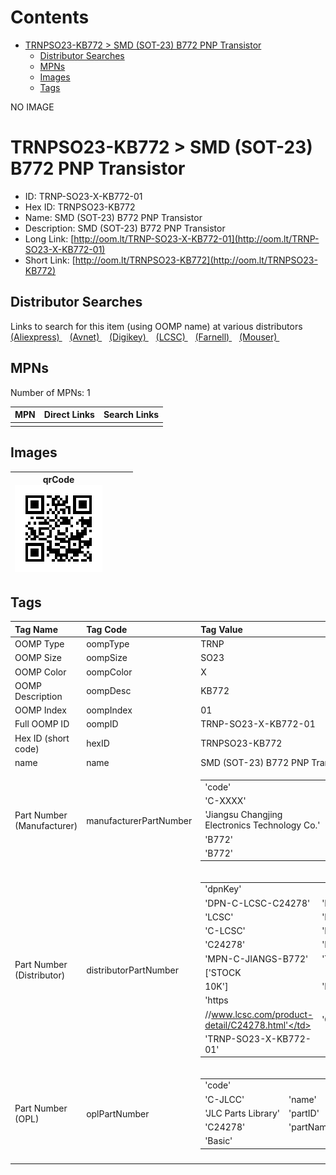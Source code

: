 



Contents
========

* [TRNPSO23-KB772 > SMD (SOT-23) B772 PNP Transistor](#trnpso23-kb772--smd-sot-23-b772-pnp-transistor)
	* [Distributor Searches](#distributor-searches)
	* [MPNs](#mpns)
	* [Images](#images)
	* [Tags](#tags)
  
NO IMAGE  
# TRNPSO23-KB772 > SMD (SOT-23) B772 PNP Transistor

- ID: TRNP-SO23-X-KB772-01
- Hex ID: TRNPSO23-KB772
- Name: SMD (SOT-23) B772 PNP Transistor
- Description: SMD (SOT-23) B772 PNP Transistor
- Long Link: [http://oom.lt/TRNP-SO23-X-KB772-01](http://oom.lt/TRNP-SO23-X-KB772-01)
- Short Link: [http://oom.lt/TRNPSO23-KB772](http://oom.lt/TRNPSO23-KB772)

## Distributor Searches
  
Links to search for this item (using OOMP name) at various distributors  
[(Aliexpress) ](https://www.aliexpress.com/wholesale?SearchText=1117SMD+SOT-23+B772+PNP+Transistor)&nbsp;&nbsp;&nbsp;[(Avnet) ](https://www.avnet.com/shop/us/search/SMD+SOT-23+B772+PNP+Transistor)&nbsp;&nbsp;&nbsp;[(Digikey) ](https://www.digikey.co.uk/en/products/result?s=SMD+SOT-23+B772+PNP+Transistor)&nbsp;&nbsp;&nbsp;[(LCSC) ](https://www.lcsc.com/search?q=SMD+SOT-23+B772+PNP+Transistor)&nbsp;&nbsp;&nbsp;[(Farnell) ](https://uk.farnell.com/search?st=SMD+SOT-23+B772+PNP+Transistor)&nbsp;&nbsp;&nbsp;[(Mouser) ](https://www.mouser.com/c/?q=SMD+SOT-23+B772+PNP+Transistor)&nbsp;&nbsp;&nbsp;
## MPNs
  
Number of MPNs: 1  

|MPN|Direct Links|Search Links|
| :--- | :--- | :--- |
||||

## Images
  

|qrCode<br>[![](https://raw.githubusercontent.com/oomlout/oomlout_OOMP_parts_V2/main/TRNP/SO23/X/KB772/01/qrCode_140.png)](https://github.com/oomlout/oomlout_OOMP_parts_V2/tree/main/TRNP/SO23/X/KB772/01/qrCode.png)||||
| :---: | :---: | :---: | :---: |

## Tags
  

|Tag Name|Tag Code|Tag Value|
| :--- | :--- | :--- |
|OOMP Type|oompType|TRNP|
|OOMP Size|oompSize|SO23|
|OOMP Color|oompColor|X|
|OOMP Description|oompDesc|KB772|
|OOMP Index|oompIndex|01|
|Full OOMP ID|oompID|TRNP-SO23-X-KB772-01|
|Hex ID (short code)|hexID|TRNPSO23-KB772|
|name|name|SMD (SOT-23) B772 PNP Transistor|
|Part Number (Manufacturer)|manufacturerPartNumber|<table><tr><td>'code'</td></tr><tr><td> 'C-XXXX'</td><td> 'name'</td></tr><tr><td> 'Jiangsu Changjing Electronics Technology Co.'</td><td> 'partID'</td></tr><tr><td> 'B772'</td><td> 'partName'</td></tr><tr><td> 'B772'</td></tr></table>|
|Part Number (Distributor)|distributorPartNumber|<table><tr><td>'dpnKey'</td></tr><tr><td> 'DPN-C-LCSC-C24278'</td><td> 'DISTRIBUTOR'</td></tr><tr><td> 'LCSC'</td><td> 'DISTRCODE'</td></tr><tr><td> 'C-LCSC'</td><td> 'DPN'</td></tr><tr><td> 'C24278'</td><td> 'MPN'</td></tr><tr><td> 'MPN-C-JIANGS-B772'</td><td> 'TAGS'</td></tr><tr><td> ['STOCK</td></tr><tr><td>10K']</td><td> 'LINK'</td></tr><tr><td> 'https</td></tr><tr><td>//www.lcsc.com/product-detail/C24278.html'</td><td> 'OOMPID'</td></tr><tr><td> 'TRNP-SO23-X-KB772-01'</td></tr></table>|
|Part Number (OPL)|oplPartNumber|<table><tr><td>'code'</td></tr><tr><td> 'C-JLCC'</td><td> 'name'</td></tr><tr><td> 'JLC Parts Library'</td><td> 'partID'</td></tr><tr><td> 'C24278'</td><td> 'partName'</td></tr><tr><td> 'Basic'</td></tr></table>|
||||
